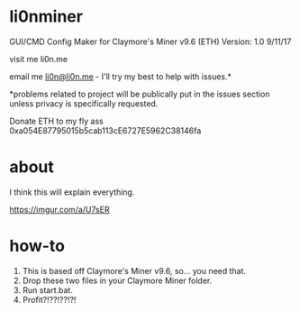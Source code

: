 # li0nminer
GUI/CMD Config Maker for Claymore's Miner v9.6 (ETH)
Version: 1.0 9/11/17

visit me li0n.me

email me li0n@li0n.me - I'll try my best to help with issues.*

*problems related to project will be publically put in the issues section unless privacy is specifically requested.

Donate ETH to my fly ass 0xa054E87795015b5cab113cE6727E5962C38146fa
# about
I think this will explain everything.

https://imgur.com/a/U7sER
# how-to
1. This is based off Claymore's Miner v9.6, so... you need that.
2. Drop these two files in your Claymore Miner folder. 
3. Run start.bat.
4. Profit?!??!??!?!
